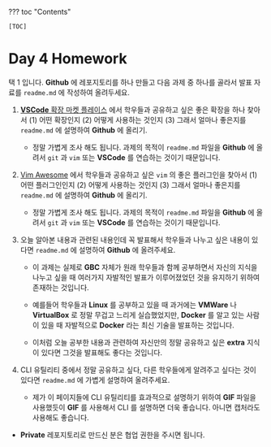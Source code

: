 ??? toc "Contents"

    [TOC]

# Day 4 Homework 

택 1 입니다. **Github** 에 레포지토리를 하나 만들고 다음 과제 중 하나를 골라서 발표 자료를 `readme.md` 에 작성하여 올려두세요.

1. [**VSCode** 확장 마켓 플레이스](https://marketplace.visualstudio.com/) 에서 학우들과 공유하고 싶은 좋은 확장을 하나 찾아서 (1) 어떤 확장인지 (2) 어떻게 사용하는 것인지 (3) 그래서 얼마나 좋은지를 `readme.md` 에 설명하여 **Github** 에 올리기.

    - 정말 가볍게 조사 해도 됩니다. 과제의 목적이 `readme.md` 파일을 **Github** 에 올려서 `git` 과 `vim` 또는 **VSCode** 를 연습하는 것이기 때문입니다.

2. [Vim Awesome](https://vimawesome.com/) 에서 학우들과 공유하고 싶은 `vim` 의 좋은 플러그인을 찾아서 (1) 어떤 플러그인인지 (2) 어떻게 사용하는 것인지 (3) 그래서 얼마나 좋은지를 `readme.md` 에 설명하여 **Github** 에 올리기. 

    - 정말 가볍게 조사 해도 됩니다. 과제의 목적이 `readme.md` 파일을 **Github** 에 올려서 `git` 과 `vim` 또는 **VSCode** 를 연습하는 것이기 때문입니다.

3. 오늘 알아본 내용과 관련된 내용인데 꼭 발표해서 학우들과 나누고 싶은 내용이 있다면 `readme.md` 에 설명하여 **Github** 에 올려주세요. 

    - 이 과제는 실제로 **GBC** 자체가 원래 학우들과 함께 공부하면서 자신의 지식을 나누고 싶을 때 여러가지 자발적인 발표가 이루어졌었던 것을 유지하기 위하여 존재하는 것입니다. 

    - 예를들어 학우들과 **Linux** 를 공부하고 있을 때 과거에는 **VMWare** 나 **VirtualBox** 로 정말 무겁고 느리게 실습했었지만, **Docker** 를 알고 있는 사람이 있을 때 자발적으로 **Docker** 라는 최신 기술을 발표하는 것입니다.

    - 이처럼 오늘 공부한 내용과 관련하여 자신만의 정말 공유하고 싶은 **extra** 지식이 있다면 그것을 발표해도 좋다는 것입니다. 

4. CLI 유틸리티 중에서 정말 공유하고 싶다, 다른 학우들에게 알려주고 싶다는 것이 있다면 `readme.md` 에 가볍게 설명하여 올려주세요.

    - 제가 이 페이지들에 CLI 유틸리티를 효과적으로 설명하기 위하여 **GIF** 파일을 사용했듯이 **GIF** 를 사용해서 CLI 를 설명하면 더욱 좋습니다. 아니면 캡처라도 사용해도 좋습니다.

- **Private** 레포지토리로 만드신 분은 협업 권한을 주시면 됩니다. 
